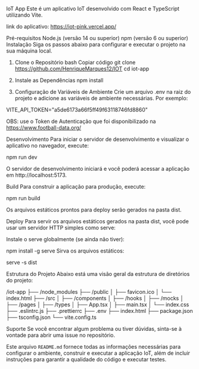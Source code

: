 
IoT App
Este é um aplicativo IoT desenvolvido com React e TypeScript utilizando Vite.

link do aplicativo: https://iot-pink.vercel.app/

Pré-requisitos
Node.js (versão 14 ou superior)
npm (versão 6 ou superior)
Instalação
Siga os passos abaixo para configurar e executar o projeto na sua máquina local.

1. Clone o Repositório
bash
Copiar código
git clone https://github.com/HenriqueMarques12/IOT
cd iot-app

2. Instale as Dependências
npm install

3. Configuração de Variáveis de Ambiente
Crie um arquivo .env na raiz do projeto e adicione as variáveis de ambiente necessárias. Por exemplo:

VITE_API_TOKEN="a5de6173a66f5ff49f63118746fd8860"

OBS: use o Token de Autenticação que foi disponibilizado na https://www.football-data.org/

Desenvolvimento
Para iniciar o servidor de desenvolvimento e visualizar o aplicativo no navegador, execute:

npm run dev

O servidor de desenvolvimento iniciará e você poderá acessar a aplicação em http://localhost:5173.

Build
Para construir a aplicação para produção, execute:

npm run build

Os arquivos estáticos prontos para deploy serão gerados na pasta dist.

Deploy
Para servir os arquivos estáticos gerados na pasta dist, você pode usar um servidor HTTP simples como serve:

Instale o serve globalmente (se ainda não tiver):

npm install -g serve
Sirva os arquivos estáticos:

serve -s dist

Estrutura do Projeto
Abaixo está uma visão geral da estrutura de diretórios do projeto:

/iot-app
├── /node_modules
├── /public
│   ├── favicon.ico
│   └── index.html
├── /src
│   ├── /components
│   ├── /hooks
│   ├── /mocks
│   ├── /pages
│   ├── /types
│   ├── App.tsx
│   ├── main.tsx
│   └── index.css
├── .eslintrc.js
├── .prettierrc
├── .env
├── index.html
├── package.json
├── tsconfig.json
└── vite.config.ts

Suporte
Se você encontrar algum problema ou tiver dúvidas, sinta-se à vontade para abrir uma issue no repositório.

Este arquivo `README.md` fornece todas as informações necessárias para configurar o ambiente, construir e executar a aplicação IoT, além de incluir instruções para garantir a qualidade do código e executar testes.